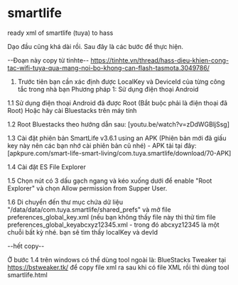 # smartlife
ready xml of smartlife (tuya) to hass

Dạo đầu cũng khá dài rồi. Sau đây là các bước để thực hiện.

--Đoạn này copy từ tinhte--
https://tinhte.vn/thread/hass-dieu-khien-cong-tac-wifi-tuya-qua-mang-noi-bo-khong-can-flash-tasmota.3049786/

1. Trước tiên bạn cần xác định được LocalKey và DeviceId của từng công tắc trong nhà bạn
Phương pháp 1: Sử dụng điện thoại Android

1.1 Sử dụng điện thoại Android đã được Root (Bắt buộc phải là điện thoại đã Root) Hoặc hãy cài Bluestacks trên máy tính

1.2 Root Bluestacks theo hướng dẫn sau: [youtu.be/watch?v=zDdWGBljSsg]

1.3 Cài đặt phiên bản SmartLife v3.6.1 using an APK (Phiên bản mới đã giấu key này nên các bạn nhớ cài phiên bản cũ nhé) - APK tải tại đây: [apkpure.com/smart-life-smart-living/com.tuya.smartlife/download/70-APK]

1.4 Cài đặt ES File Explorer

1.5 Chọn nút có 3 dấu gạch ngang và kéo xuống dưới để enable "Root Explorer" và chọn Allow permission from Supper User.

1.6 Di chuyển đến thư mục chứa dữ liệu "/data/data/com.tuya.smartlife/shared_prefs" và mở file preferences_global_key.xml (nếu bạn không thấy file này thì thử tìm file preferences_global_keyabcxyz12345.xml - trong đó abcxyz12345 là một chuỗi bất kỳ nhé.
bạn sẽ tìm thấy localKey và devId

--hết copy--

Ở bước 1.4 trên windows có thể dùng tool ngoài là: BlueStacks Tweaker tại https://bstweaker.tk/ để copy file xml ra
sau khi có file XML rồi thì dùng tool smartlife.html

